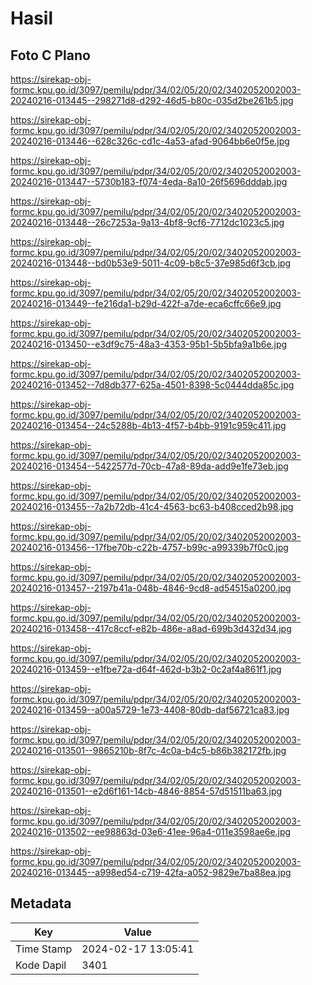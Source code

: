 # Hasil

## Foto C Plano

https://sirekap-obj-formc.kpu.go.id/3097/pemilu/pdpr/34/02/05/20/02/3402052002003-20240216-013445--298271d8-d292-46d5-b80c-035d2be261b5.jpg

https://sirekap-obj-formc.kpu.go.id/3097/pemilu/pdpr/34/02/05/20/02/3402052002003-20240216-013446--628c326c-cd1c-4a53-afad-9064bb6e0f5e.jpg

https://sirekap-obj-formc.kpu.go.id/3097/pemilu/pdpr/34/02/05/20/02/3402052002003-20240216-013447--5730b183-f074-4eda-8a10-26f5696dddab.jpg

https://sirekap-obj-formc.kpu.go.id/3097/pemilu/pdpr/34/02/05/20/02/3402052002003-20240216-013448--26c7253a-9a13-4bf8-9cf6-7712dc1023c5.jpg

https://sirekap-obj-formc.kpu.go.id/3097/pemilu/pdpr/34/02/05/20/02/3402052002003-20240216-013448--bd0b53e9-5011-4c09-b8c5-37e985d6f3cb.jpg

https://sirekap-obj-formc.kpu.go.id/3097/pemilu/pdpr/34/02/05/20/02/3402052002003-20240216-013449--fe216da1-b29d-422f-a7de-eca6cffc66e9.jpg

https://sirekap-obj-formc.kpu.go.id/3097/pemilu/pdpr/34/02/05/20/02/3402052002003-20240216-013450--e3df9c75-48a3-4353-95b1-5b5bfa9a1b6e.jpg

https://sirekap-obj-formc.kpu.go.id/3097/pemilu/pdpr/34/02/05/20/02/3402052002003-20240216-013452--7d8db377-625a-4501-8398-5c0444dda85c.jpg

https://sirekap-obj-formc.kpu.go.id/3097/pemilu/pdpr/34/02/05/20/02/3402052002003-20240216-013454--24c5288b-4b13-4f57-b4bb-9191c959c411.jpg

https://sirekap-obj-formc.kpu.go.id/3097/pemilu/pdpr/34/02/05/20/02/3402052002003-20240216-013454--5422577d-70cb-47a8-89da-add9e1fe73eb.jpg

https://sirekap-obj-formc.kpu.go.id/3097/pemilu/pdpr/34/02/05/20/02/3402052002003-20240216-013455--7a2b72db-41c4-4563-bc63-b408cced2b98.jpg

https://sirekap-obj-formc.kpu.go.id/3097/pemilu/pdpr/34/02/05/20/02/3402052002003-20240216-013456--17fbe70b-c22b-4757-b99c-a99339b7f0c0.jpg

https://sirekap-obj-formc.kpu.go.id/3097/pemilu/pdpr/34/02/05/20/02/3402052002003-20240216-013457--2197b41a-048b-4846-9cd8-ad54515a0200.jpg

https://sirekap-obj-formc.kpu.go.id/3097/pemilu/pdpr/34/02/05/20/02/3402052002003-20240216-013458--417c8ccf-e82b-486e-a8ad-699b3d432d34.jpg

https://sirekap-obj-formc.kpu.go.id/3097/pemilu/pdpr/34/02/05/20/02/3402052002003-20240216-013459--e1fbe72a-d64f-462d-b3b2-0c2af4a861f1.jpg

https://sirekap-obj-formc.kpu.go.id/3097/pemilu/pdpr/34/02/05/20/02/3402052002003-20240216-013459--a00a5729-1e73-4408-80db-daf56721ca83.jpg

https://sirekap-obj-formc.kpu.go.id/3097/pemilu/pdpr/34/02/05/20/02/3402052002003-20240216-013501--9865210b-8f7c-4c0a-b4c5-b86b382172fb.jpg

https://sirekap-obj-formc.kpu.go.id/3097/pemilu/pdpr/34/02/05/20/02/3402052002003-20240216-013501--e2d6f161-14cb-4846-8854-57d51511ba63.jpg

https://sirekap-obj-formc.kpu.go.id/3097/pemilu/pdpr/34/02/05/20/02/3402052002003-20240216-013502--ee98863d-03e6-41ee-96a4-011e3598ae6e.jpg

https://sirekap-obj-formc.kpu.go.id/3097/pemilu/pdpr/34/02/05/20/02/3402052002003-20240216-013445--a998ed54-c719-42fa-a052-9829e7ba88ea.jpg


## Metadata

| Key        | Value               |
| ---------- | ------------------- |
| Time Stamp | 2024-02-17 13:05:41 |
| Kode Dapil | 3401                |




